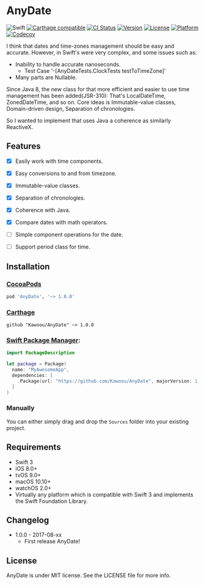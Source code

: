 # AnyDate

![Swift](https://img.shields.io/badge/Swift-3.0-orange.svg)
[![Carthage compatible](https://img.shields.io/badge/Carthage-compatible-4BC51D.svg?style=flat)](https://github.com/Carthage/Carthage)
[![CI Status](https://travis-ci.org/Kawoou/AnyDate.svg?branch=master)](https://travis-ci.org/Kawoou/AnyDate)
[![Version](https://img.shields.io/cocoapods/v/AnyDate.svg?style=flat)](http://cocoadocs.org/docsets/AnyDate)
[![License](https://img.shields.io/cocoapods/l/AnyDate.svg?style=flat)](https://github.com/kawoou/AnyDate/blob/master/LICENSE)
[![Platform](https://img.shields.io/cocoapods/p/AnyDate.svg?style=flat)](http://cocoadocs.org/docsets/AnyDate)
[![Codecov](https://img.shields.io/codecov/c/github/Kawoou/AnyDate.svg)](https://codecov.io/gh/Kawoou/AnyDate)

I think that dates and time-zones management should be easy and accurate.
However, in Swift's were very complex, and some issues such as:
 - Inability to handle accurate nanoseconds.
   * Test Case '-[AnyDateTests.ClockTests testToTimeZone]'
 - Many parts are Nullable.

Since Java 8, the new class for that more efficient and easier to use time management has been added(JSR-310): That's LocalDateTime, ZonedDateTime, and so on.
Core ideas is Immutable-value classes, Domain-driven design, Separation of chronologies.

So I wanted to implement that uses Java a coherence as similarly ReactiveX.



## Features

* [x] Easily work with time components.
* [x] Easy conversions to and from timezone.
* [x] Immutable-value classes.
* [x] Separation of chronologies.
* [x] Coherence with Java.
* [x] Compare dates with math operators.
* [ ] Simple component operations for the date.
* [ ] Support period class for time.



## Installation

### [CocoaPods](https://cocoapods.org)

```ruby
pod 'AnyDate', '~> 1.0.0'
```

### [Carthage](https://github.com/Carthage/Carthage)

```
github "Kawoou/AnyDate" ~> 1.0.0
```

### [Swift Package Manager](https://swift.org/package-manager):

```swift
import PackageDescription

let package = Package(
  name: "MyAwesomeApp",
  dependencies: [
    .Package(url: "https://github.com/Kawoou/AnyDate", majorVersion: 1),
  ]
)
```

### Manually

You can either simply drag and drop the `Sources` folder into your existing project.



## Requirements

* Swift 3
* iOS 8.0+
* tvOS 9.0+
* macOS 10.10+
* watchOS 2.0+
* Virtually any platform which is compatible with Swift 3 and implements the Swift Foundation Library.



## Changelog

 * 1.0.0 - 2017-08-xx
   * First release AnyDate!



## License

AnyDate is under MIT license. See the LICENSE file for more info.





